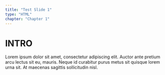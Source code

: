 ```yaml
---
title: "Test Slide 1"
type: "HTML"
chapter: "Chapter 1"
---
```


# INTRO

Lorem ipsum dolor sit amet, consectetur adipiscing elit. Auctor ante pretium arcu lectus sit eu, mauris. Neque id curabitur purus metus sit quisque lorem urna sit. At maecenas sagittis sollicitudin nisl.